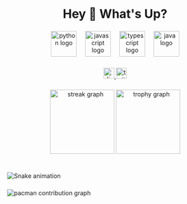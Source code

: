 <h1 align="center">Hey 👋 What's Up?</h1>

###

<div align="center">
  <img src="https://skillicons.dev/icons?i=py" height="60" alt="python logo"  />
  <img width="12" />
  <img src="https://skillicons.dev/icons?i=js" height="60" alt="javascript logo"  />
  <img width="12" />
  <img src="https://skillicons.dev/icons?i=ts" height="60" alt="typescript logo"  />
  <img width="12" />
  <img src="https://skillicons.dev/icons?i=java" height="60" alt="java logo"  />
</div>

###

<div align="center">
  <a href="https://discord.com/users/lisaparedes" target="_blank">
    <img src="https://img.shields.io/static/v1?message=Discord&logo=discord&label=&color=7289DA&logoColor=white&labelColor=&style=for-the-badge" height="25" alt="discord logo"  />
  </a>
  <a href="https://x.com/onedevmar" target="_blank">
    <img src="https://img.shields.io/static/v1?message=Twitter&logo=twitter&label=&color=1DA1F2&logoColor=white&labelColor=&style=for-the-badge" height="25" alt="twitter logo"  />
  </a>
</div>

###

<div align="center">
  <img src="https://streak-stats.demolab.com?user=lichagm&locale=en&mode=daily&theme=dracula&hide_border=false&border_radius=5&order=3" height="150" alt="streak graph"  />
  <img src="https://github-profile-trophy.vercel.app?username=lichagm&theme=dracula&column=-1&row=1&margin-w=8&margin-h=8&no-bg=false&no-frame=false&order=4" height="150" alt="trophy graph"  />
</div>

###
<br clear="both">

<img src="https://raw.githubusercontent.com/lichagm/lichagm/output/snake.svg" alt="Snake animation" />

###
<picture>
  <source media="(prefers-color-scheme: dark)" srcset="https://raw.githubusercontent.com/lichagm/lichagm/output/pacman-contribution-graph-dark.svg">
  <source media="(prefers-color-scheme: light)" srcset="https://raw.githubusercontent.com/lichagm/lichagm/output/pacman-contribution-graph.svg">
  <img alt="pacman contribution graph" src="https://raw.githubusercontent.com/lichagm/lichagm/output/pacman-contribution-graph.svg">
</picture>
